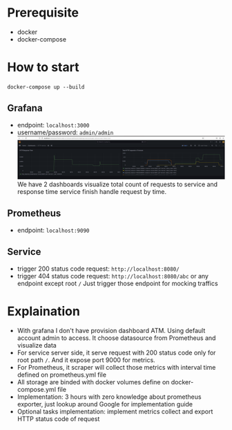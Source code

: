 # Prerequisite
- docker
- docker-compose
# How to start
`docker-compose up --build`

## Grafana
- endpoint: `localhost:3000`
- username/password: `admin/admin`
![img.png](grafana.png)
We have 2 dashboards visualize total count of requests to service and response
time service finish handle request by time.

## Prometheus
- endpoint: `localhost:9090`
## Service
- trigger 200 status code request: `http://localhost:8080/`
- trigger 404 status code request: `http://localhost:8080/abc` or any endpoint except root `/`
Just trigger those endpoint for mocking traffics

# Explaination
- With grafana I don't have provision dashboard ATM. Using default account admin to access.
It choose datasource from Prometheus and visualize data
- For service server side, it serve request with 200 status code only for root path `/`.
And it expose port 9000 for metrics. 
- For Prometheus, it scraper will collect those metrics with interval time defined on prometheus.yml file
- All storage are binded with docker volumes define on docker-compose.yml file
- Implementation: 3 hours with zero knowledge about prometheus exporter, just lookup around Google for implementation guide
- Optional tasks implementation: implement metrics collect and export HTTP status code of request